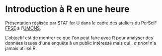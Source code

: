 # Introduction à R en une heure

Présentation réalisée par [STAT for U](https://web.umons.ac.be/STATforU/) dans le cadre des ateliers du PerSciF [FPSE](https://web.umons.ac.be/fpse/fr/) à l'[UMONS](https://web.umons.ac.be/fr/).

L'objectif est de montrer ce que l'on peut faire avec R pour analyser des données issues d'une enquête à un public intéressé mais qui , *a priori* n'a jamais utilisé R.
